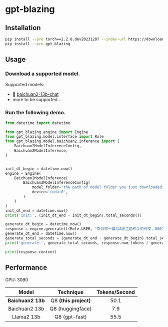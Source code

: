 # gpt-blazing

## Installation

```bash
pip install --pre torch==2.2.0.dev20231207 --index-url https://download.pytorch.org/whl/nightly/cu118
pip install --pre gpt-blazing
```

## Usage

### Download a supported model.

Supported models:

- 🤗 [baichuan2-13b-chat](https://huggingface.co/gpt-blazing/baichuan2-13b-chat)
- more to be supported...

### Run the following demo.

```python
from datetime import datetime

from gpt_blazing.engine import Engine
from gpt_blazing.model.interface import Role
from gpt_blazing.model.baichuan2.inference import (
    Baichuan2ModelInferenceConfig,
    Baichuan2ModelInference,
)


init_dt_begin = datetime.now()
engine = Engine(
    Baichuan2ModelInference(
        Baichuan2ModelInferenceConfig(
            model_folder='the path of model folder you just downloaded.',
            device='cuda:0',
        )
    )
)
init_dt_end = datetime.now()
print('init:', (init_dt_end - init_dt_begin).total_seconds())

generate_dt_begin = datetime.now()
response = engine.generate([(Role.USER, "帮我写一篇与A股主题相关的作文，800字左右")])
generate_dt_end = datetime.now()
generate_total_seconds = (generate_dt_end - generate_dt_begin).total_seconds()
print('generate:', generate_total_seconds, response.num_tokens / generate_total_seconds)

print(response.content)
```

## Performance

GPU: 3090

|       Model       |       Technique       | Tokens/Second |
|:-----------------:|:---------------------:|:-------------:|
| **Baichuan2 13b** | Q8 **(this project)** | 50.1          |
| Baichuan2 13b     | Q8 (huggingface)      | 7.9           |
| Llama2 13b        | Q8 (gpt-fast)         | 55.5          |
